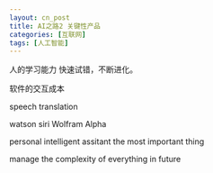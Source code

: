 ```yaml
---
layout: cn_post
title: AI之路2 关键性产品
categories: [互联网]
tags: [人工智能]
---
```


人的学习能力 快速试错，不断进化。

软件的交互成本

speech translation

watson siri Wolfram Alpha

personal intelligent assitant the most important thing

manage the complexity of everything in future

